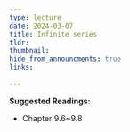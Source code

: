 ```yaml
---
type: lecture
date: 2024-03-07
title: Infinite series
tldr: 
thumbnail: 
hide_from_announcments: true
links: 
      
---
```

**Suggested Readings:**
- Chapter 9.6~9.8
